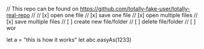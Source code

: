 // This repo can be found on https://github.com/totally-fake-user/totally-real-repo
//
// [x] open one file
// [x] save one file
// [x] open multiple files
// [x] save multiple files
// [ ] create new file/folder
// [ ] delete file/folder
// [ ] wor

let a = "this is how it works"
let abc.easyAs(1233)